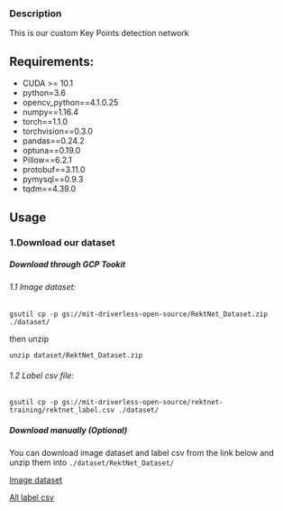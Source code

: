 ### Description

This is our custom Key Points detection network

## Requirements:

* CUDA >= 10.1
* python=3.6
* opencv_python==4.1.0.25
* numpy==1.16.4
* torch==1.1.0
* torchvision==0.3.0
* pandas==0.24.2
* optuna==0.19.0
* Pillow==6.2.1
* protobuf==3.11.0
* pymysql==0.9.3
* tqdm==4.39.0

## Usage
### 1.Download our dataset

##### Download through GCP Tookit
###### 1.1 Image dataset:
```
gsutil cp -p gs://mit-driverless-open-source/RektNet_Dataset.zip ./dataset/
```
then unzip 
```
unzip dataset/RektNet_Dataset.zip
```
###### 1.2 Label csv file:
```
gsutil cp -p gs://mit-driverless-open-source/rektnet-training/rektnet_label.csv ./dataset/
```

##### Download manually (Optional)
You can download image dataset and label csv from the link below and unzip them into `./dataset/RektNet_Dataset/` 

[Image dataset](https://storage.cloud.google.com/mit-driverless-open-source/RektNet_Dataset.zip?authuser=1)

[All label csv](https://storage.cloud.google.com/mit-driverless-open-source/rektnet-training/rektnet_label.csv?authuser=1)
